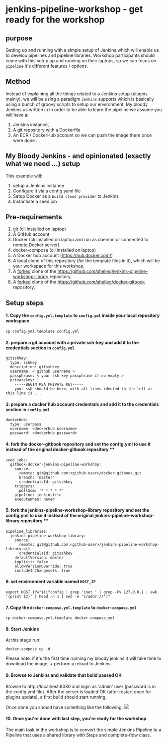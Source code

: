 # jenkins-pipeline-workshop - get ready for the workshop

## purpose
Getting up and running with a simple setup of Jenkins which will enable us to develop pipelines and pipeline libraries.
Workshop participants should come with this setup up and running on their laptops, so we can focus on `pipeline` it's different features / options.


## Method
Instead of explaining all the things related to a Jenkins setup (plugins mainly), we will be using a paradigm `Jenkins` supports which is basically using a bunch of groovy scripts to setup our environment.
My bloody Jenkins us written in
In order to be able to learn the pipeline we assume you will have a:
1. Jenkins instance,
2. A git repository with a Dockerfile
3. An ECR / DockerHub account so we can push the image there once were done ...

## My Bloody Jenkins - and opinionated (exactly what we need ...) setup
This example will:
1. setup a Jenkins instance
2. Configure it via a config.yaml file
3. Setup Docker as a `build cloud provider` to Jenkins
3. Instantiate a seed job

## Pre-requirements
1. git (cli installed on laptop)
1. A GitHub account
1. Docker (cli installed on laptop and run as daemon or connected to remote Docker server)
1. docker-compose (cli installed on laptop)
1. A Docker hub account (https://hub.docker.com/)
1. A local clone of this repository (for the template files in it), which will be your workspace for this workshop.
1. A [forked](https://help.github.com/articles/fork-a-repo/) clone of the https://github.com/shelleg/jenkins-pipeline-workshop-library repository.
1. A [forked](https://help.github.com/articles/fork-a-repo/) clone of the https://github.com/shelleg/docker-gitbook repository.

## Setup steps

#### 1. Copy the `config.yml.template` to `config.yml` inside your local repository workspace
``` cp config.yml.template config.yml ```

#### 2. prepare a git account with a private ssh-key and add it to the credentials section in `config.yml`
```
gitsshkey:
  type: sshkey
  description: gitsshkey
  username: < github username >
  passphrase: < your ssh key passphrase if no empty >
  privatekey: |
    -----BEGIN RSA PRIVATE KEY-----
    your ssh should be here, with all lines idented to the left as this line is ...
```
#### 3. prepare a docker hub account credentials and add it to the credentials section in `config.yml`
```
dockerHub:
  type: userpass
  username: <dockerhub username>
  password: <dockerhub password>
```

#### 4. fork the docker-gitbook repository and set the config.yml to use it instead of the original docker-gitbook repository **
```
seed_jobs:
  gitbook-docker-jenkins-pipeline-workshop:
    source:
      remote: git@github.com:<github-user>/docker-gitbook.git
      branch: 'master'
      credentialsId: gitsshkey
    triggers:
      pollScm: '* * * * *'
    pipeline: jenkinsfile
    executeWhen: never
```

#### 5. fork the jenkins-pipeline-workshop-library repository and set the config.yml to use it instead of the original jenkins-pipeline-workshop-library repository **
```
pipeline_libraries:
  jenkins-pipeline-workshop-library:
    source:
      remote: git@github.com:<github-user>/jenkins-pipeline-workshop-library.git
      credentialsId: gitsshkey
    defaultVersion: master
    implicit: false
    allowVersionOverride: true
    includeInChangesets: true
```

#### 6. set environment variable named `HOST_IP`
```
export HOST_IP="$(ifconfig | grep 'inet ' | grep -Fv 127.0.0.1 | awk '{print $2}' | head -n 1 | sed -e 's/addr://')"
```

#### 7. Copy the `docker-compose.yml.template` to `docker-compose.yml`
``` cp docker-compose.yml.template docker-compose.yml ```

#### 8. Start Jenkins

At this stage run:

```
docker-compose up -d
```

Please note: if it's the first time running my bloody jenkins it will take time to download the image, + perform a reload to Jenkins.

#### 9. Browse to Jenkins and validate that build passed OK

Browse to http://localhost:8080 and login as 'admin' user (password is in the config.yml file).
After the server is loaded OK (after restart once for plugins update), a first build should start running.

Once done you should have something like the following:
![](https://www.tikalk.com/media/gittbook-docker__Jenkins_.png)

#### 10. Once you're done with last step, you're ready for the workshop.

The main task in the workshop is to convert the simple Jenkins Pipeline to a Pipeline that uses a shared library with Steps and complete-flow class.


